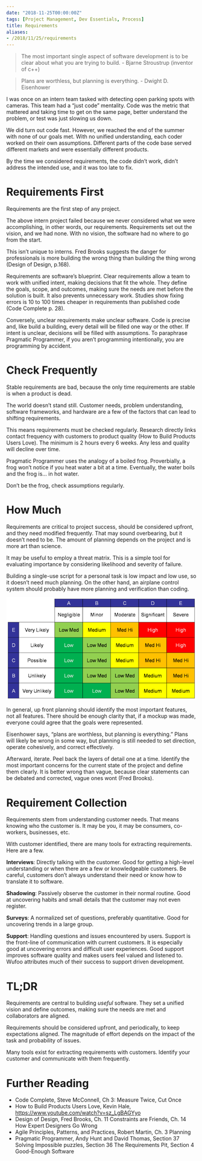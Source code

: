 ```yaml
---
date: "2018-11-25T00:00:00Z"
tags: [Project Management, Dev Essentials, Process]
title: Requirements
aliases:
- /2018/11/25/requirements
---
```


> The most important single aspect of software development is to be clear
> about what you are trying to build. - Bjarne Stroustrup (inventor of c++)

> Plans are worthless, but planning is everything. - Dwight D. Eisenhower

<!--more-->

I was once on an intern team tasked with detecting open parking spots with cameras. This team had a “just code” mentality. Code was the metric that mattered and taking time to get on the same page, better understand the problem, or test was just slowing us down.

We did turn out code fast. However, we reached the end of the summer with none of our goals met. With no unified understanding, each coder worked on their own assumptions. Different parts of the code base served different markets and were essentially different products.

By the time we considered requirements, the code didn’t work, didn’t address the intended use, and it was too late to fix.

Requirements First
==================

Requirements are the first step of any project.

The above intern project failed because we never considered what we were accomplishing, in other words, our requirements. Requirements set out the vision, and we had none. With no vision, the software had no where to go from the start.

This isn’t unique to interns. Fred Brooks suggests the danger for professionals is more building the wrong thing than building the thing wrong (Design of Design, p.168).

Requirements are software’s blueprint. Clear requirements allow a team to work with unified intent, making decisions that fit the whole. They define the goals, scope, and outcomes, making sure the needs are met before the solution is built. It also prevents unnecessary work. Studies show fixing errors is 10 to 100 times cheaper in requirements than published code (Code Complete p. 28).

Conversely, unclear requirements make unclear software. Code is precise and, like build a building, every detail will be filled one way or the other. If intent is unclear, decisions will be filled with assumptions. To paraphrase Pragmatic Programmer, if you aren’t programming intentionally, you are programming by accident.

Check Frequently
=================

Stable requirements are bad, because the only time requirements are stable is when a product is dead.

The world doesn’t stand still. Customer needs, problem understanding, software frameworks, and hardware are a few of the factors that can lead to shifting requirements.

This means requirements must be checked regularly. Research directly links contact frequency with customers to product quality (How to Build Products Users Love). The minimum is 2 hours every 6 weeks. Any less and quality will decline over time.

Pragmatic Programmer uses the analogy of a boiled frog. Proverbially, a frog won’t notice if you heat water a bit at a time. Eventually, the water boils and the frog is… in hot water.

Don’t be the frog, check assumptions regularly.

How Much
========

Requirements are critical to project success, should be considered upfront, and they need modified frequently. That may sound overbearing, but it doesn’t need to be. The amount of planning depends on the project and is more art than science.

It may be useful to employ a threat matrix. This is a simple tool for evaluating importance by considering likelihood and severity of failure.

Building a single-use script for a personal task is low impact and low use, so it doesn’t need much planning. On the other hand, an airplane control system should probably have more planning and verification than coding.

![See the source image](../../../static/post-media/threat-matrix.png)

In general, up front planning should identify the most important features, not all features. There should be enough clarity that, if a mockup was made, everyone could agree that the goals were represented.

Eisenhower says, “plans are worthless, but planning is everything.” Plans will likely be wrong in some way, but planning is still needed to set direction, operate cohesively, and correct effectively.

Afterward, iterate. Peel back the layers of detail one at a time. Identify the most important concerns for the current state of the project and define them clearly. It is better wrong than vague, because clear statements can be debated and corrected, vague ones wont (Fred Brooks).

Requirement Collection
======================

Requirements stem from understanding customer needs. That means knowing who the customer is. It may be you, it may be consumers, co-workers, businesses, etc.

With customer identified, there are many tools for extracting requirements. Here are a few.

**Interviews**: Directly talking with the customer. Good for getting a high-level understanding or when there are a few or knowledgeable customers. Be careful, customers don’t always understand their need or know how to translate it to software.

**Shadowing**: Passively observe the customer in their normal routine. Good at uncovering habits and small details that the customer may not even register. 

**Surveys**: A normalized set of questions, preferably quantitative. Good for uncovering trends in a large group.

**Support**: Handling questions and issues encountered by users. Support is the front-line of communication with current customers. It is especially good at uncovering errors and difficult user experiences. Good support improves software
quality and makes users feel valued and listened to. Wufoo attributes much of their success to support driven development.

TL;DR
=====

Requirements are central to building *useful* software. They set a unified vision and define outcomes, making sure the needs are met and collaborators are aligned.

Requirements should be considered upfront, and periodically, to keep expectations aligned. The magnitude of effort depends on the impact of the task and probability of issues.

Many tools exist for extracting requirements with customers. Identify your customer and communicate with them frequently.

Further Reading
===============

- Code Complete, Steve McConnell, Ch 3: Measure Twice, Cut Once
- How to Build Products Users Love, Kevin Hale, <https://www.youtube.com/watch?v=sz_LgBAGYyo>
- Design of Design, Fred Brooks, Ch. 11 Constraints are Friends, Ch. 14 How Expert Designers Go Wrong
- Agile Principles, Patterns, and Practices, Robert Martin, Ch. 3 Planning
- Pragmatic Programmer, Andy Hunt and David Thomas, Section 37 Solving Impossible puzzles, Section 36 The Requirements Pit, Section 4 Good-Enough Software
